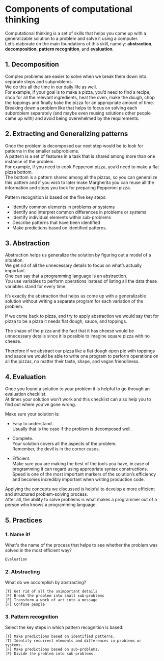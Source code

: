 # Components of computational thinking

Computational thinking is a set of skills that helps you come up with a generalizable solution to a problem and solve it using a computer.<br>
Let’s elaborate on the main foundations of this skill, namely: **abstraction**, **decomposition**, **pattern recognition**, and **evaluation**.

## 1. Decomposition
Complex problems are easier to solve when we break them down into separate steps and subproblems.<br>
We do this all the time in our daily life as well.<br>
For example, if your goal is to make a pizza, you’d need to find a recipe, shop for all the relevant ingredients, heat the oven, make the dough, chop the toppings and finally bake the pizza for an appropriate amount of time.<br>
Breaking down a problem like that helps to focus on solving each subproblem separately (and maybe even reusing solutions other people came up with) and avoid being overwhelmed by the requirements.

## 2. Extracting and Generalizing patterns
Once the problem is decomposed our next step would be to look for patterns in the smaller subproblems.<br>
A pattern is a set of features in a task that is shared among more than one instance of the problem.<br>
For example, if you need to cook Pepperoni pizza, you’d need to make a flat pizza bottom.<br>
The bottom is a pattern shared among all the pizzas, so you can generalize this pattern and if you wish to later make Margherita you can reuse all the information and steps you took for preparing Pepperoni pizza.

Pattern recognition is based on the five key steps:
- Identify common elements in problems or systems
- Identify and interpret common differences in problems or systems
- Identify individual elements within sub-problems
- Describe patterns that have been identified
- Make predictions based on identified patterns.

## 3. Abstraction
Abstraction helps us generalize the solution by figuring out a model of a situation.<br>
We get rid of all the unnecessary details to focus on what’s actually important.<br>
One can say that a programming language is an abstraction.<br>
You use variables to perform operations instead of listing all the data these variables stand for every time.

It’s exactly the abstraction that helps us come up with a generalizable solution without writing a separate program for each variation of the problem.

If we come back to pizza, and try to apply abstraction we would say that for pizza to be a pizza it needs flat dough, sauce, and toppings.

The shape of the pizza and the fact that it has cheese would be unnecessary details since it is possible to imagine square pizza with no cheese.

Therefore if we abstract our pizza like a flat dough open pie with toppings and sauce we would be able to write one program to perform operations on all the pizzas, no matter their taste, shape, and vegan friendliness.

## 4. Evaluation
Once you found a solution to your problem it is helpful to go through an evaluation checklist.<br>
At times your solution won’t work and this checklist can also help you to find out where you’ve gone wrong.

Make sure your solution is:
- Easy to understand.<br>
Usually that is the case if the problem is decomposed well.

- Complete.<br>
Your solution covers all the aspects of the problem.<br>
Remember, the devil is in the corner cases.

- Efficient.<br>
Make sure you are making the best of the tools you have, in case of programming it can regard using appropriate syntax constructions.<br>
Speed is one of the most important markers of the solution’s efficiency and becomes incredibly important when writing production code.

Applying the concepts we discussed is helpful to develop a more efficient and structured problem-solving process.<br>
After all, the ability to solve problems is what makes a programmer out of a person who knows a programming language.

## 5. Practices
### 1. Name it!
What's the name of the process that helps to see whether the problem was solved in the most efficient way?
```
Evaluation
```

### 2. Abstracting
What do we accomplish by abstracting?
```
[T] Get rid of all the unimportant details
[F] Break the problem into small sub-problems
[F] Transform a work of art into a message
[F] Confuse people
```

### 3. Pattern recognition
Select the key steps in which pattern recognition is based:
```
[T] Make predictions based on identified patterns.
[T] Identify recurrent elements and differences in problems or systems.
[F] Make predictions based on sub-problems.
[F] Divide the problem into sub-problems.
```